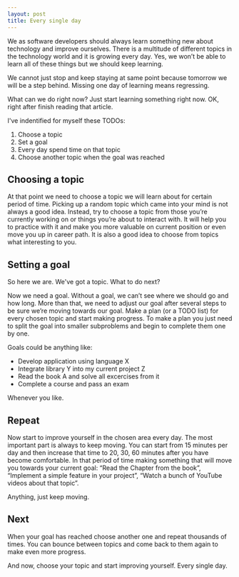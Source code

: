```yaml
---
layout: post
title: Every single day
---
```


We as software developers should always learn something new about technology and improve ourselves.
There is a multitude of different topics in the technology world and it is growing every day.
Yes, we won’t be able to learn all of these things but we should keep learning.

We cannot just stop and keep staying at same point because tomorrow we will be a step behind.
Missing one day of learning means regressing.

What can we do right now? Just start learning something right now.
OK, right after finish reading that article.

I've indentified for myself these TODOs:

  1. Choose a topic
  2. Set a goal
  3. Every day spend time on that topic
  4. Choose another topic when the goal was reached


## Choosing a topic

At that point we need to choose a topic we will learn about for certain period of time.
Picking up a random topic which came into your mind is not always a good idea.
Instead, try to choose a topic from those you’re currently working on or things you’re about to interact with.
It will help you to practice with it and make you more valuable on current position or even move you up in career path.
It is also a good idea to choose from topics what interesting to you.


## Setting a goal

So here we are. We've got a topic. What to do next?

Now we need a goal.
Without a goal, we can’t see where we should go and how long.
More than that, we need to adjust our goal after several steps to be sure we’re moving towards our goal.
Make a plan (or a TODO list) for every chosen topic and start making progress.
To make a plan you just need to split the goal into smaller subproblems and begin to complete them one by one.

Goals could be anything like:

  * Develop application using language X
  * Integrate library Y into my current project Z
  * Read the book A and solve all excercises from it
  * Complete a course and pass an exam

Whenever you like.


## Repeat

Now start to improve yourself in the chosen area every day.
The most important part is always to keep moving.
You can start from 15 minutes per day and then increase that time to 20, 30, 60 minutes after you have become comfortable.
In that period of time making something that will move you towards your current goal: “Read the Chapter from the book”, “Implement a simple feature in your project”, “Watch a bunch of YouTube videos about that topic”.


Anything, just keep moving.


## Next

When your goal has reached choose another one and repeat thousands of times.
You can bounce between topics and come back to them again to make even more progress.

And now, choose your topic and start improving yourself. Every single day.
